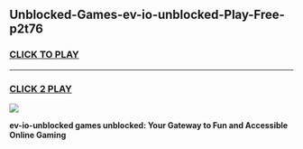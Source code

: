 
## Unblocked-Games-ev-io-unblocked-Play-Free-p2t76
<h3>
<a href="https://premium76.site?title=ev-io-unblocked&ref=18A1">CLICK TO PLAY</a></h3>
<hr>

<h3>
<a href="https://premium76.site?title=ev-io-unblocked&ref=18A1">CLICK 2 PLAY</a>
  
</h3>

<a href="https://premium76.site?title=ev-io-unblocked&ref=18A1"><img src="https://clearcache.store/games.png"></a>


**ev-io-unblocked games unblocked: Your Gateway to Fun and Accessible Online Gaming**
